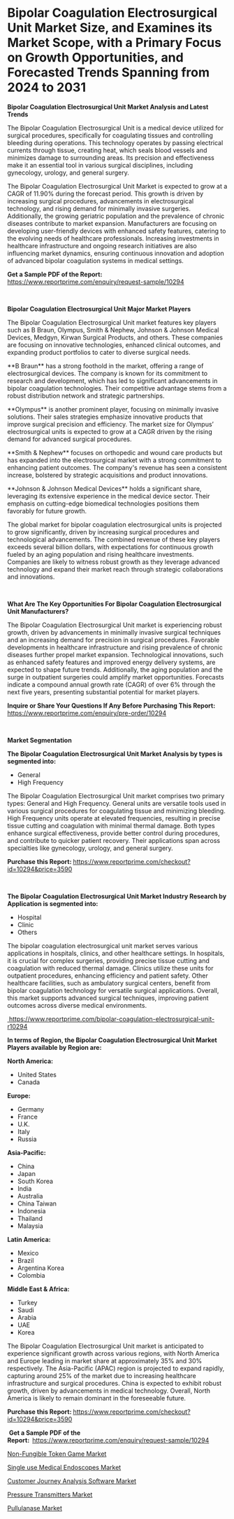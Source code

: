 <p><h1>Bipolar Coagulation Electrosurgical Unit Market Size, and Examines its Market Scope, with a Primary Focus on Growth Opportunities, and Forecasted Trends Spanning from 2024 to 2031</h1></p><p><strong>Bipolar Coagulation Electrosurgical Unit Market Analysis and Latest Trends</strong></p>
<p><p>The Bipolar Coagulation Electrosurgical Unit is a medical device utilized for surgical procedures, specifically for coagulating tissues and controlling bleeding during operations. This technology operates by passing electrical currents through tissue, creating heat, which seals blood vessels and minimizes damage to surrounding areas. Its precision and effectiveness make it an essential tool in various surgical disciplines, including gynecology, urology, and general surgery.</p><p>The Bipolar Coagulation Electrosurgical Unit Market is expected to grow at a CAGR of 11.90% during the forecast period. This growth is driven by increasing surgical procedures, advancements in electrosurgical technology, and rising demand for minimally invasive surgeries. Additionally, the growing geriatric population and the prevalence of chronic diseases contribute to market expansion. Manufacturers are focusing on developing user-friendly devices with enhanced safety features, catering to the evolving needs of healthcare professionals. Increasing investments in healthcare infrastructure and ongoing research initiatives are also influencing market dynamics, ensuring continuous innovation and adoption of advanced bipolar coagulation systems in medical settings.</p></p>
<p><strong>Get a Sample PDF of the Report:&nbsp;</strong> <a href="https://www.reportprime.com/enquiry/request-sample/10294?utm_campaign=1837&utm_medium=2&utm_source=Github&utm_content=ia&utm_term=28112024&utm_id=bipolar-coagulation-electrosurgical-unit">https://www.reportprime.com/enquiry/request-sample/10294</a></p>
<p>&nbsp;</p>
<p><strong>Bipolar Coagulation Electrosurgical Unit Major Market Players</strong></p>
<p><p>The Bipolar Coagulation Electrosurgical Unit market features key players such as B Braun, Olympus, Smith & Nephew, Johnson & Johnson Medical Devices, Medgyn, Kirwan Surgical Products, and others. These companies are focusing on innovative technologies, enhanced clinical outcomes, and expanding product portfolios to cater to diverse surgical needs.</p><p>**B Braun** has a strong foothold in the market, offering a range of electrosurgical devices. The company is known for its commitment to research and development, which has led to significant advancements in bipolar coagulation technologies. Their competitive advantage stems from a robust distribution network and strategic partnerships.</p><p>**Olympus** is another prominent player, focusing on minimally invasive solutions. Their sales strategies emphasize innovative products that improve surgical precision and efficiency. The market size for Olympus’ electrosurgical units is expected to grow at a CAGR driven by the rising demand for advanced surgical procedures.</p><p>**Smith & Nephew** focuses on orthopedic and wound care products but has expanded into the electrosurgical market with a strong commitment to enhancing patient outcomes. The company's revenue has seen a consistent increase, bolstered by strategic acquisitions and product innovations.</p><p>**Johnson & Johnson Medical Devices** holds a significant share, leveraging its extensive experience in the medical device sector. Their emphasis on cutting-edge biomedical technologies positions them favorably for future growth.</p><p>The global market for bipolar coagulation electrosurgical units is projected to grow significantly, driven by increasing surgical procedures and technological advancements. The combined revenue of these key players exceeds several billion dollars, with expectations for continuous growth fueled by an aging population and rising healthcare investments. Companies are likely to witness robust growth as they leverage advanced technology and expand their market reach through strategic collaborations and innovations.</p></p>
<p>&nbsp;</p>
<p><strong>What Are The Key Opportunities For Bipolar Coagulation Electrosurgical Unit Manufacturers?</strong></p>
<p><p>The Bipolar Coagulation Electrosurgical Unit market is experiencing robust growth, driven by advancements in minimally invasive surgical techniques and an increasing demand for precision in surgical procedures. Favorable developments in healthcare infrastructure and rising prevalence of chronic diseases further propel market expansion. Technological innovations, such as enhanced safety features and improved energy delivery systems, are expected to shape future trends. Additionally, the aging population and the surge in outpatient surgeries could amplify market opportunities. Forecasts indicate a compound annual growth rate (CAGR) of over 6% through the next five years, presenting substantial potential for market players.</p></p>
<p><strong>Inquire or Share Your Questions If Any Before Purchasing This Report:</strong> <a href="https://www.reportprime.com/enquiry/pre-order/10294?utm_campaign=1837&utm_medium=2&utm_source=Github&utm_content=ia&utm_term=28112024&utm_id=bipolar-coagulation-electrosurgical-unit">https://www.reportprime.com/enquiry/pre-order/10294</a></p>
<p>&nbsp;</p>
<p><strong>Market Segmentation</strong></p>
<p><strong>The Bipolar Coagulation Electrosurgical Unit Market Analysis by types is segmented into:</strong></p>
<p><ul><li>General</li><li>High Frequency</li></ul></p>
<p><p>The Bipolar Coagulation Electrosurgical Unit market comprises two primary types: General and High Frequency. General units are versatile tools used in various surgical procedures for coagulating tissue and minimizing bleeding. High Frequency units operate at elevated frequencies, resulting in precise tissue cutting and coagulation with minimal thermal damage. Both types enhance surgical effectiveness, provide better control during procedures, and contribute to quicker patient recovery. Their applications span across specialties like gynecology, urology, and general surgery.</p></p>
<p><strong>Purchase this Report:&nbsp;</strong><a href="https://www.reportprime.com/checkout?id=10294&price=3590&utm_campaign=1837&utm_medium=2&utm_source=Github&utm_content=ia&utm_term=28112024&utm_id=bipolar-coagulation-electrosurgical-unit">https://www.reportprime.com/checkout?id=10294&price=3590</a></p>
<p>&nbsp;</p>
<p><strong>The Bipolar Coagulation Electrosurgical Unit Market Industry Research by Application is segmented into:</strong></p>
<p><ul><li>Hospital</li><li>Clinic</li><li>Others</li></ul></p>
<p><p>The bipolar coagulation electrosurgical unit market serves various applications in hospitals, clinics, and other healthcare settings. In hospitals, it is crucial for complex surgeries, providing precise tissue cutting and coagulation with reduced thermal damage. Clinics utilize these units for outpatient procedures, enhancing efficiency and patient safety. Other healthcare facilities, such as ambulatory surgical centers, benefit from bipolar coagulation technology for versatile surgical applications. Overall, this market supports advanced surgical techniques, improving patient outcomes across diverse medical environments.</p></p>
<p><a href="https://www.reportprime.com/bipolar-coagulation-electrosurgical-unit-r10294?utm_campaign=1837&utm_medium=2&utm_source=Github&utm_content=ia&utm_term=28112024&utm_id=bipolar-coagulation-electrosurgical-unit">&nbsp;https://www.reportprime.com/bipolar-coagulation-electrosurgical-unit-r10294</a></p>
<p><strong>In terms of Region, the Bipolar Coagulation Electrosurgical Unit Market Players available by Region are:</strong></p>
<p>
    <p> <strong> North America: </strong>
        <ul>
            <li>United States</li>
            <li>Canada</li>
        </ul>
        </p> 
    <p> <strong> Europe: </strong>
        <ul>
            <li>Germany</li>
            <li>France</li>
            <li>U.K.</li>
            <li>Italy</li>
            <li>Russia</li>
        </ul>
        </p> 
    <p> <strong> Asia-Pacific: </strong>
        <ul>
            <li>China</li>
            <li>Japan</li>
            <li>South Korea</li>
            <li>India</li>
            <li>Australia</li>
            <li>China Taiwan</li>
            <li>Indonesia</li>
            <li>Thailand</li>
            <li>Malaysia</li>
        </ul>
        </p> 
    <p> <strong> Latin America: </strong>
        <ul>
            <li>Mexico</li>
            <li>Brazil</li>
            <li>Argentina Korea</li>
            <li>Colombia</li>
        </ul>
        </p> 
    <p> <strong> Middle East & Africa: </strong>
        <ul>
            <li>Turkey</li>
            <li>Saudi</li>
            <li>Arabia</li>
            <li>UAE</li>
            <li>Korea</li>
        </ul>
    </p>
    </p>
<p><p>The Bipolar Coagulation Electrosurgical Unit market is anticipated to experience significant growth across various regions, with North America and Europe leading in market share at approximately 35% and 30% respectively. The Asia-Pacific (APAC) region is projected to expand rapidly, capturing around 25% of the market due to increasing healthcare infrastructure and surgical procedures. China is expected to exhibit robust growth, driven by advancements in medical technology. Overall, North America is likely to remain dominant in the foreseeable future.</p></p>
<p><strong>Purchase this Report: </strong><a href="https://www.reportprime.com/checkout?id=10294&price=3590&utm_campaign=1837&utm_medium=2&utm_source=Github&utm_content=ia&utm_term=28112024&utm_id=bipolar-coagulation-electrosurgical-unit">https://www.reportprime.com/checkout?id=10294&price=3590</a></p>
<p>&nbsp;<strong>Get a Sample PDF of the Report:&nbsp;&nbsp;</strong><a href="https://www.reportprime.com/enquiry/request-sample/10294?utm_campaign=1837&utm_medium=2&utm_source=Github&utm_content=ia&utm_term=28112024&utm_id=bipolar-coagulation-electrosurgical-unit">https://www.reportprime.com/enquiry/request-sample/10294</a></p>
<p><strong></strong></p>
<p><p><a href="https://issuu.com/reportprime-2/docs/non-fungible-token-game-market-size_389416a2d69362?utm_campaign=1837&utm_medium=2&utm_source=Github&utm_content=ia&utm_term=28112024&utm_id=bipolar-coagulation-electrosurgical-unit">Non-Fungible Token Game Market</a></p><p><a href="https://github.com/tona7vba/Market-Research-Report-List-1/blob/main/single-use-medical-endoscopes-market.md?utm_campaign=1837&utm_medium=2&utm_source=Github&utm_content=ia&utm_term=28112024&utm_id=bipolar-coagulation-electrosurgical-unit">Single use Medical Endoscopes Market</a></p><p><a href="https://issuu.com/reportprime-2/docs/customer-journey-analysis-software-_3e6abe754963c5?utm_campaign=1837&utm_medium=2&utm_source=Github&utm_content=ia&utm_term=28112024&utm_id=bipolar-coagulation-electrosurgical-unit">Customer Journey Analysis Software Market</a></p><p><a href="https://www.linkedin.com/pulse/pressure-transmitters-industry-analysis-report-market-ql2ee?utm_campaign=1837&utm_medium=2&utm_source=Github&utm_content=ia&utm_term=28112024&utm_id=bipolar-coagulation-electrosurgical-unit">Pressure Transmitters Market</a></p><p><a href="https://www.linkedin.com/pulse/pullulanase-industry-report-market-share-growth-trends-144-cagr-q3hle?utm_campaign=1837&utm_medium=2&utm_source=Github&utm_content=ia&utm_term=28112024&utm_id=bipolar-coagulation-electrosurgical-unit">Pullulanase Market</a></p></p>
